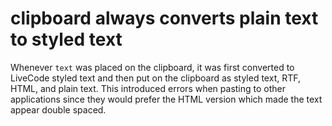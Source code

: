 # clipboard always converts plain text to styled text

Whenever `text` was placed on the clipboard, it was first converted to
LiveCode styled text and then put on the clipboard as styled text, RTF,
HTML, and plain text.  This introduced errors when pasting to other
applications since they would prefer the HTML version which made the
text appear double spaced.